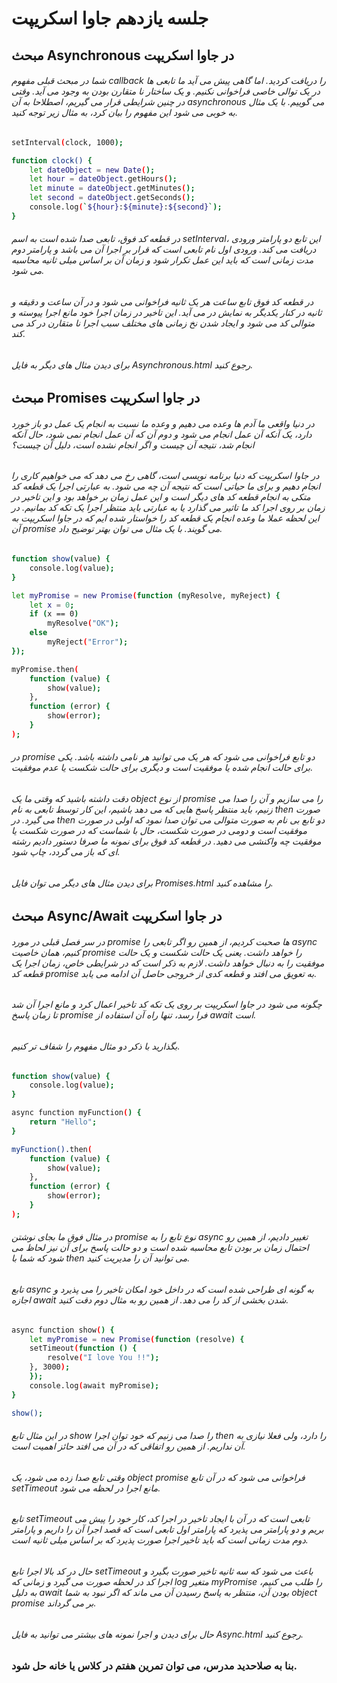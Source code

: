 # جلسه یازدهم جاوا اسکریپت

## مبحث Asynchronous در جاوا اسکریپت

###### شما در مبحث قبلی مفهوم callback را دریافت کردید. اما گاهی پیش می آید ما تابعی ها در یک توالی خاصی فراخوانی نکنیم. و یک ساختار نا متقارن بودن به وجود می آید. وقتی در چنین شرایطی قرار می گیریم، اصطلاحا به آن asynchronous می گوییم. با یک مثال به خوبی می شود این مفهوم را بیان کرد، به مثال زیر توجه کنید.

```bash
setInterval(clock, 1000);

function clock() {
    let dateObject = new Date();
    let hour = dateObject.getHours();
    let minute = dateObject.getMinutes();
    let second = dateObject.getSeconds();
    console.log(`${hour}:${minute}:${second}`);
}
```
###### در قطعه کد فوق، تابعی صدا شده است به اسم setInterval، این تابع دو پارامتر ورودی دریافت می کند. ورودی اول نام تابعی است که قرار بر اجرا آن می باشد و پارامتر دوم مدت زمانی است که باید این عمل تکرار شود و زمان آن بر اساس میلی ثانیه محاسبه می شود.

###### در قطعه کد فوق تابع ساعت هر یک ثانیه فراخوانی می شود و در آن ساعت و دقیقه و ثانیه در کنار یکدیگر به نمایش در می آید. این تاخیر  در زمان اجرا خود مانع اجرا پیوسته  و متوالی کد می شود و ایجاد شدن نخ زمانی های مختلف سبب اجرا نا متقارن در کد می کند.

###### برای دیدن مثال های دیگر به فایل Asynchronous.html رجوع کنید.

## مبحث Promises در جاوا اسکریپت

###### در دنیا واقعی ما آدم ها وعده می دهیم و وعده ما نسبت به انجام یک عمل دو باز خورد دارد، یک آنکه آن عمل انجام می شود و دوم آن که آن عمل انجام نمی شود، حال آنکه انجام شد، نتیجه  آن چیست و اگر انجام نشده است، دلیل آن چیست؟

###### در جاوا اسکریپت که دنیا برنامه نویسی است، گاهی رخ می دهد که می خواهیم کاری را انجام دهیم و برای ما حیاتی است که نتیجه آن چه می شود. به عبارتی اجرا یک قطعه کد متکی به انجام قطعه کد های دیگر است و این عمل زمان بر خواهد بود و این تاخیر در زمان بر روی اجرا کد ما تاثیر می گذارد یا به عبارتی باید منتظر اجرا یک تکه کد بمانیم. در این لحظه عملا ما وعده انجام یک قطعه کد را خواستار شده ایم که در جاوا اسکریپت به آن promise می گویند. با یک مثال می توان بهتر توضیح داد.

```bash
function show(value) {
    console.log(value);
}

let myPromise = new Promise(function (myResolve, myReject) {
    let x = 0;
    if (x == 0)
        myResolve("OK");
    else
        myReject("Error");
});

myPromise.then(
    function (value) {
        show(value);
    },
    function (error) {
        show(error);
    }
);
```
###### در promise دو تابع فراخوانی می شود که هر یک می توانید هر نامی داشته باشد. یکی برای حالت انجام شده یا موفقیت است و دیگری برای حالت شکست یا عدم موفقیت. 

###### دقت داشته باشید که وقتی ما یک object از نوع promise را می سازیم و آن را صدا می زنیم، باید منتظر پاسخ هایی که می دهد باشیم، این کار توسط تابعی به نام then صورت می گیرد. در then دو تابع بی نام به صورت متوالی می توان صدا نمود که اولی در صورت موفقیت است و دومی در صورت شکست، حال با شماست که در صورت شکست یا موفقیت چه واکنشی می دهید. در قطعه کد فوق برای نمونه ما صرفا دستور دادیم رشته ای که باز می گردد، چاپ شود.

###### برای دیدن مثال های دیگر می توان فایل Promises.html را مشاهده کنید.

## مبحث Async/Await در جاوا اسکریپت


###### در سر فصل قبلی در مورد promise ها صحبت کردیم، از همین رو اگر تابعی را async کنیم، همان خاصیت promise را خواهد داشت. یعنی یک حالت شکست و یک حالت موفقیت را به دنبال  خواهد داشت. لازم به ذکر است که در شرایطی خاص، زمان اجرا یک قطعه کد promise به تعویق می افتد و قطعه کدی از خروجی حاصل آن ادامه می یابد.

###### چگونه می شود در جاوا اسکریپت بر روی یک تکه کد تاخیر اعمال کرد و مانع اجرا آن شد تا زمان پاسخ promise فرا رسد، تنها راه آن استفاده از await است.

###### بگذارید با ذکر دو مثال مفهوم را شفاف تر کنیم.

```bash
function show(value) {
    console.log(value);
}

async function myFunction() {
    return "Hello";
}

myFunction().then(
    function (value) {
        show(value);
    },
    function (error) {
        show(error);
    }
);
```

###### در مثال فوق ما بجای نوشتن promise نوع تابع را به async تغییر دادیم، از همین رو احتمال  زمان بر بودن تابع محاسبه شده است و دو حالت پاسخ برای آن نیز لحاظ می شود که شما با then می توانید آن را مدیریت کنید.

###### تابع async به گونه ای طراحی شده است که در داخل خود امکان تاخیر را می پذیرد و اجازه await شدن بخشی از کد را می دهد. از همین رو به مثال دوم دقت کنید.

```bash
async function show() {
    let myPromise = new Promise(function (resolve) {
    setTimeout(function () {
        resolve("I love You !!");
    }, 3000);
    });
    console.log(await myPromise);
}

show();
```
###### در این مثال تابع show  را صدا می زنیم که خود توان اجرا then را دارد، ولی فعلا نیازی به آن نداریم. از همین رو اتفاقی که در آن می افتد حائز اهمیت است.

###### وقتی تابع صدا زده می شود، یک object promise فراخوانی می شود که در آن تابع setTimeout مانع اجرا در لحظه می شود.

###### تابع setTimeout تابعی است که در آن با ایجاد تاخیر در اجرا کد، کار خود را پیش می بریم و دو پارامتر می پذیرد که پارامتر اول تابعی است که قصد اجرا آن را داریم و پارامتر دوم مدت زمانی است که باید تاخیر اجرا صورت پذیرد که بر اساس میلی ثانیه است.

###### حال در کد بالا اجرا تابع setTimeout باعث می شود که سه ثانیه تاخیر صورت بگیرد و اجرا کد در لحظه صورت می گیرد و زمانی که log متغیر myPromise را طلب می کنیم، به دلیل await بودن آن، منتظر به پاسخ رسیدن آن می ماند که اگر نبود به شما object promise بر می گرداند.

###### حال برای دیدن و اجرا نمونه های بیشتر می توانید به فایل Async.html رجوع کنید.

### بنا به صلاحدید مدرس، می توان تمرین هفتم در کلاس یا خانه حل شود.



